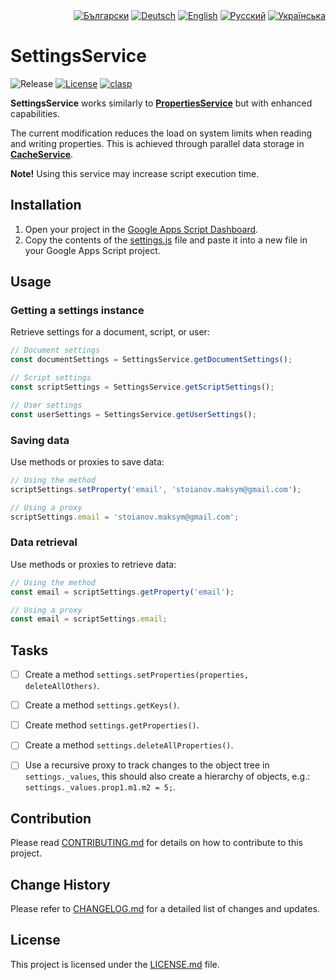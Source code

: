 <div id="locales" align="right">
  <a href="../bg/README.md"><img src="https://img.shields.io/badge/BG-grey?style=flat" alt="Български"></a>
  <a href="../de/README.md"><img src="https://img.shields.io/badge/DE-grey?style=flat" alt="Deutsch"></a>
  <a href="../en/README.md"><img src="https://img.shields.io/badge/EN-blue?style=flat" alt="English"></a>
  <a href="../ru/README.md"><img src="https://img.shields.io/badge/RU-grey?style=flat" alt="Русский"></a>
  <a href="../uk/README.md"><img src="https://img.shields.io/badge/UK-grey?style=flat" alt="Українська"></a>
</div>


# SettingsService

<div id="badges" align="left">
  <img src="https://img.shields.io/github/v/release/MaksymStoianov/SettingsService" alt="Release">
  <a href="LICENSE.md"><img src="https://img.shields.io/github/license/MaksymStoianov/SettingsService" alt="License"></a>
  <a href="https://github.com/google/clasp"><img src="https://img.shields.io/badge/built%20with-clasp-4285f4.svg" alt="clasp"></a>
</div>

**SettingsService** works similarly to [**PropertiesService**](https://developers.google.com/apps-script/reference/properties) but with enhanced capabilities.

The current modification reduces the load on system limits when reading and writing properties.
This is achieved through parallel data storage in [**CacheService**](https://developers.google.com/apps-script/reference/cache).

__Note!__ Using this service may increase script execution time.

## Installation

1. Open your project in the [Google Apps Script Dashboard](https://script.google.com/).
2. Copy the contents of the [settings.js](../../src/settings.js) file and paste it into a new file in your Google Apps Script project.

## Usage

### Getting a settings instance

Retrieve settings for a document, script, or user:

```javascript
// Document settings
const documentSettings = SettingsService.getDocumentSettings();

// Script settings
const scriptSettings = SettingsService.getScriptSettings();

// User settings
const userSettings = SettingsService.getUserSettings();
```

### Saving data

Use methods or proxies to save data:

```javascript
// Using the method
scriptSettings.setProperty('email', 'stoianov.maksym@gmail.com');

// Using a proxy
scriptSettings.email = 'stoianov.maksym@gmail.com';
```

### Data retrieval

Use methods or proxies to retrieve data:

```javascript
// Using the method
const email = scriptSettings.getProperty('email');

// Using a proxy
const email = scriptSettings.email;
```


## Tasks

- [ ] Create a method `settings.setProperties(properties, deleteAllOthers)`.
- [ ] Create a method `settings.getKeys()`.
- [ ] Create method `settings.getProperties()`.
- [ ] Create a method `settings.deleteAllProperties()`.
- [ ] Use a recursive proxy to track changes to the object tree in `settings._values`, this should also create a hierarchy of objects, e.g.: `settings._values.prop1.m1.m2 = 5;`.


## Contribution

Please read [CONTRIBUTING.md](CONTRIBUTING.md) for details on how to contribute to this project.


## Change History

Please refer to [CHANGELOG.md](CHANGELOG.md) for a detailed list of changes and updates.


## License

This project is licensed under the [LICENSE.md](LICENSE.md) file.